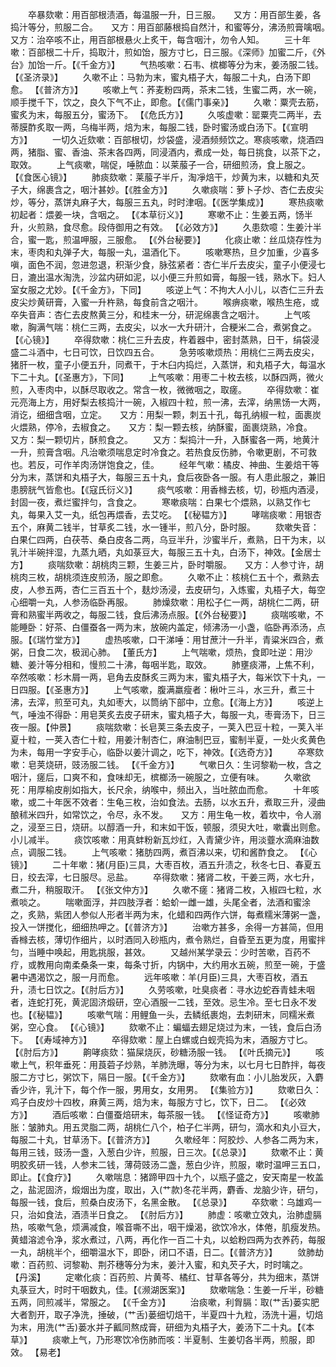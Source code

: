 <!-- { "loadSidebar": true } -->
　　卒暴欬嗽：用百部根渍酒，每温服一升，日三服。　　又方：用百部生姜，各捣汁等分，煎服二合。　　又方：用百部藤根捣自然汁，和蜜等分，沸汤煎膏噙咽。　　又方：治卒咳不止，用百部根悬火上炙干，每含咽汁，勿令人知。
　　三十年嗽：百部根二十斤，捣取汁，煎如饴，服方寸匕，日三服。《深师》加蜜二斤，《外台》加饴一斤。【《千金方》】
　　气热咳嗽：石韦、槟榔等分为末，姜汤服二钱。 【《圣济录》】
　　久嗽不止：马勃为末，蜜丸梧子大，每服二十丸，白汤下即愈。 【《普济方》】
　　咳嗽上气：荞麦粉四两，茶末二钱，生蜜二两，水一碗，顺手搅千下，饮之，良久下气不止，即愈。【《儒门事亲》】
　　久嗽：粟壳去筋，蜜炙为末，每服五分，蜜汤下。 【《危氏方》】
　　久咳虚嗽：罂粟壳二两半，去蒂膜酢炙取一两，乌梅半两，焙为末，每服二钱，卧时蜜汤或白汤下。【《宣明方》】
　　一切久近欬嗽：百部根切，炒袋盛，浸酒频频饮之。寒痰咳嗽，烧酒四两，猪脂、蜜、香油、茶末各四两，同浸酒内，煮成一处，每日挑食，以茶下之，取效。
　　上气痰嗽，喘促，唾脓血：以莱菔子一合，研细煎汤，食上服之。 【《食医心镜》】
　　肺痰欬嗽：莱菔子半斤，淘凈焙干，炒黄为末，以糖和丸芡子大，绵裹含之，咽汁甚妙。【《胜金方》】
　　久嗽痰喘：萝卜子炒、杏仁去皮尖炒，等分，蒸饼丸麻子大，每服三五丸，时时津咽。【《医学集成》】
　　寒热痰嗽初起者：煨姜一块，含咽之。 【《本草衍义》】
　　寒嗽不止：生姜五两，饧半升，火煎熟，食尽愈。段侍御用之有效。 【《必效方》】
　　久患欬噫：生姜汁半合，蜜一匙，煎温呷服，三服愈。 【《外台秘要》】
　　化痰止嗽：丝瓜烧存性为末，枣肉和丸弹子大，每服一丸，温酒化下。
　　咳嗽寒热，旦夕加重，少喜多嗔，面色不润，忽进忽退，积渐少食，脉弦紧者：杏仁半斤去皮尖，童子小便浸七日，漉出温水淘洗，沙盆内研如泥，以小便三升煎如膏，每服一钱，熟水下。妇人室女服之尤妙。【《千金方》，下同】
　　咳逆上气：不拘大人小儿，以杏仁三升去皮尖炒黄研膏，入蜜一升杵熟，每食前含之咽汁。
　　喉痹痰嗽，喉热生疮，或卒失音声：杏仁去皮熬黄三分，和桂末一分，研泥绵裹含之咽汁。
　　上气咳嗽，胸满气喘：桃仁三两，去皮尖，以水一大升研汁，合粳米二合，煮粥食之。【《心镜》】
　　卒得欬嗽：桃仁三升去皮，杵着器中，密封蒸熟，日干，绢袋浸盛二斗酒中，七日可饮，日饮四五合。
　　急劳咳嗽烦热：用桃仁三两去皮尖，猪肝一枚，童子小便五升，同煮干，于木臼内捣烂，入蒸饼，和丸梧子大，每温水下二十丸。【《圣惠方》，下同】
　　上气咳嗽：用枣二十枚去核，以酥四两，微火煎，入枣肉中，以酥尽取收之。常含一枚，微微咽之，取瘥。
　　卒得欬嗽：崔元亮海上方，用好梨去核捣汁一碗，入椒四十粒，煎一沸，去滓，纳黑饧一大两，消讫，细细含咽，立定。　　又方：用梨一颗，刺五十孔，每孔纳椒一粒，面裹炭火煨熟，停冷，去椒食之。　　又方：梨一颗去核，纳酥蜜，面裹烧熟，冷食。　　又方：梨一颗切片，酥煎食之。
　　又方：梨捣汁一升，入酥蜜各一两，地黄汁一升，煎膏含咽。凡治嗽须喘息定时冷食之。若热食反伤肺，令嗽更剧，不可救也。若反，可作羊肉汤饼饱食之，佳。
　　经年气嗽：橘皮、神曲、生姜焙干等分为末，蒸饼和丸梧子大，每服三五十丸，食后夜卧各一服。有人患此服之，兼旧患膀胱气皆愈也。【《寇氏衍义》】
　　痰气咳嗽：用香橼去核，切，砂瓶内酒浸，封固一夜，煮烂蜜拌匀，含食之。
　　寒嗽痰喘：白果七个煨熟，以熟艾作七丸，每果入艾一丸，纸包再煨香，去艾吃。 【《秘韫方》】
　　哮喘痰嗽：用银杏五个，麻黄二钱半，甘草炙二钱，水一锺半，煎八分，卧时服。
　　欬嗽失音：白果仁四两，白茯苓、桑白皮各二两，乌豆半升，沙蜜半斤，煮熟，日干为末，以乳汁半碗拌湿，九蒸九晒，丸如菉豆大，每服三五十丸，白汤下，神效。【金居士方】
　　痰喘欬嗽：胡桃肉三颗，生姜三片，卧时嚼服。　　又方：人参寸许，胡桃肉三枚，胡桃须连皮煎汤，服之即愈。
　　久嗽不止：核桃仁五十个，煮熟去皮，人参五两，杏仁三百五十个，麸炒汤浸，去皮研匀，入炼蜜，丸梧子大，每空心细嚼一丸，人参汤临卧再服。
　　肺燥欬嗽：用松子仁一两，胡桃仁二两，研膏和熟蜜半两收之，每服二钱，食后沸汤点服。【《外台秘要》】
　　痰喘咳嗽，不能睡卧：好茶、白僵蚕各一两为末，放碗内盖定，倾沸汤一小盏，临卧再添汤，点服。【《瑞竹堂方》】
　　虚热咳嗽，口干涕唾：用甘蔗汁一升半，青粱米四合，煮粥，日食二次，极润心肺。 【董氏方】
　　上气喘嗽，烦热，食即吐逆：用沙糖、姜汁等分相和，慢煎二十沸，每咽半匙，取效。
　　肺壅痰滞，上焦不利，卒然咳嗽：杉木屑一两，皂角去皮酥炙三两为末，蜜丸梧子大，每米饮下十丸，一日四服。【《圣惠方》】
　　上气咳嗽，腹满羸瘦者：楸叶三斗，水三升，煮三十沸，去滓，煎至可丸，丸如枣大，以筒纳下部中，立愈。【《海上方》】
　　咳逆上气，唾浊不得卧：用皂荚炙去皮子研末，蜜丸梧子大，每服一丸，枣膏汤下，日三夜一服。【仲景】
　　痰喘欬嗽：长皂荚三条去皮子，一荚入巴豆十粒，一荚入半夏十粒，一荚入杏仁十粒，用姜汁制杏仁，麻油制巴豆，蜜制半夏，一处火炙黄色为未，每用一字安手心，临卧以姜汁调之，吃下，神效。【《选奇方》】
　　卒寒欬嗽：皂荚烧研，豉汤服二钱。 【《千金方》】
　　气嗽日久：生诃黎勒一枚，含之咽汁，瘥后，口爽不和，食味却无，槟榔汤一碗服之，立便有味。
　　久嗽欲死：用厚榆皮削如指大，长尺余，纳喉中，频出入，当吐脓血而愈。
　　十年咳嗽，或二十年医不效者：生龟三枚，治如食法。去肠，以水五升，煮取三升，浸曲酿秫米四升，如常饮之，令尽，永不发。　　又方：用生龟一枚，着坎中，令人溺之，浸至三日，烧研。以醇酒一升，和末如干饭，顿服，须臾大吐，嗽囊出则愈。小儿减半。
　　痰饮咳嗽：用真蚌粉新瓦炒红，入青黛少许，用淡虀水滴麻油数点，调服二钱。
　　上气咳嗽：猪肪四两，煮百沸以来，切和酱酢食之。 【《心镜》】
　　二十年嗽：猪(月臣)三具，大枣百枚，酒五升渍之，秋冬七日、春夏五日，绞去滓，七日服尽。忌盐。
　　卒得欬嗽：猪肾二枚，干姜三两，水七升，煮二升，稍服取汗。 【《张文仲方》】
　　久嗽不瘥：猪肾二枚，入椒四七粒，水煮啖之。
　　喘嗽面浮，并四肢浮者：蛤蚧一雌一雄，头尾全者，法酒和蜜涂之，炙熟，紫团人参似人形者半两为末，化蜡和四两作六饼，每煮糯米薄粥一盏，投入一饼搅化，细细热呷之。【《普济方》】
　　治嗽方甚多，余得一方甚简，但用香橼去核，薄切作细片，以时酒同入砂瓶内，煮令熟烂，自昏至五更为度，用蜜拌匀，当睡中唤起，用匙挑服，甚效。
　　又越州某学录云：少时苦嗽，百药不疗，或教用向南柔桑条一束，每条寸折，内锅中，大约用水五碗，煎至一碗，于盛暑中遇渴饮之，服一月而愈。
　　远年咳嗽：羊(月臣)三具，大枣百枚，酒五升，渍七日饮之。【《肘后方》】
　　久劳咳嗽，吐臭痰者：寻水边蛇吞青蛙未咽者，连蛇打死，黄泥固济煅研，空心酒服一二钱，至效。忌生冷。至七日永不发也。【《秘韫》】
　　咳嗽气喘：用鲤鱼一头，去鳞纸裹炮，去刺研末，同糯米煮粥，空心食。 【《心镜》】
　　欬嗽不止：蝙蝠去翅足烧过为末，一钱，食后白汤下。 【《寿域神方》】
　　卒得欬嗽：屋上白螺或白蚬壳捣为末，酒服方寸匕。 【《肘后方》】
　　齁哮痰欬：猫屎烧灰，砂糖汤服一钱。 【《叶氏摘元》】
　　咳嗽上气，积年垂死：用莨菪子炒熟，羊肺洗曝，等分为末，以七月七日酢拌，每夜服二方寸匕，粥饮下，隔日一服。【《千金方》】
　　欬嗽有血：小儿胎发灰，入麝香少许，乳汁下，每个作一服，男用女，女用男。 【《集验方》】
　　欬嗽日久：鸡子白皮炒十四枚，麻黄三两，焙为末，每服方寸匕，饮下，日二。 【《必效方》】
　　酒后咳嗽：白僵蚕焙研末，每茶服一钱。 【《怪证奇方》】
　　咳嗽肺胀：皱肺丸。用五灵脂二两，胡桃仁八个，柏子仁半两，研匀，滴水和丸小豆大，每服二十丸，甘草汤下。【《普济方》】
　　久嗽经年：阿胶炒、人参各二两为末，每用三钱，豉汤一盏，入葱白少许，煎服，日三次。【《总录》】
　　欬嗽不止：黄明胶炙研一钱，人参末二钱，薄荷豉汤二盏，葱白少许，煎服，嗽时温呷三五口，即止。【《食疗》】
　　久嗽喘息：猪蹄甲四十九个，以瓶子盛之，安天南星一枚盖之，盐泥固济，煅烟出为度，取出，入(艹款)冬花半两，麝香、龙脑少许，研匀，每服一钱，食后，煎桑白皮汤下，名黑金散。 【《总录》】
　　卒欬嗽：乌雄鸡一只，治如食法，酒渍半日食之。 【《肘后方》】
　　肺虚：咳嗽立效丸，治肺虚膈热，咳嗽气急，烦满减食，喉音嘶不出，咽干燥渴，欲饮冷水，体倦，肌瘦发热。黄蜡溶滤令净，浆水煮过，八两，再化作一百二十丸，以蛤粉四两为衣养药，每服一丸，胡桃半个，细嚼温水下，即卧，闭口不语，日二。【《普济方》】
　　敛肺劫嗽：百药煎、诃黎勒、荆芥穗等分为末，姜汁入蜜，和丸芡子大，时时噙之。 【丹溪】
　　定嗽化痰：百药煎、片黄芩、橘红、甘草各等分，共为细末，蒸饼丸菉豆大，时时干咽数丸，佳。【《濒湖医案》】
　　欬嗽喘急：生姜一斤半，砂糖五两，同煎减半，常服之。 【《千金方》】
　　治痰嗽，利胷膈：取(艹舌)蒌实肥大者割开，取子净洗，捶破，(艹舌)蒌细切焙干，半夏四十九粒，汤洗十遍，切焙为末，用洗(艹舌)蒌水并子瓤同熬成膏，研细为丸梧子大，姜汤下二十丸。【《本草》】
　　痰嗽上气，乃形寒饮冷伤肺而咳：半夏制、生姜切各半两，煎服，即效。 【易老】

